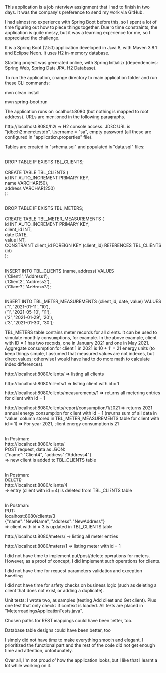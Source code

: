 This application is a job interview assignment that I had to finish in two days.
It was the company's preference to send my work via GitHub.

I had almost no experience with Spring Boot before this, so I spent a lot of time figuring out how to piece things together. Due to time constraints, the application is quite messy, but it was a learning experience for me, so I appreciated the challenge.

It is a Spring Boot (2.5.1) application developed in Java 8, with Maven 3.8.1 and Eclipse Neon. It uses H2 in-memory database.

Starting project was generated online, with Spring Initializr (dependencies: Spring Web, Spring Data JPA, H2 Database).

To run the application, change directory to main application folder and run these CLI commands:

mvn clean install

mvn spring-boot:run

The application runs on localhost:8080 (but nothing is mapped to root address). URLs are mentioned in the following paragraphs.

http://localhost:8080/h2/
=> H2 console access. JDBC URL is "jdbc:h2:mem:testdb". Username = "sa", empty password (all these are configured in "application.properties" file).

Tables are created in "schema.sql" and populated in "data.sql" files:

<br>DROP TABLE IF EXISTS TBL_CLIENTS;
<br><br>CREATE TABLE TBL_CLIENTS (
<br>id INT AUTO_INCREMENT PRIMARY KEY,
<br>name VARCHAR(50),
<br>address VARCHAR(250)
<br>);


<br>DROP TABLE IF EXISTS TBL_METERS;
<br><br>CREATE TABLE TBL_METER_MEASUREMENTS (
<br>  id INT AUTO_INCREMENT PRIMARY KEY,
<br>  client_id INT,
<br>  date DATE,
<br>  value INT,
<br>  CONSTRAINT client_id FOREIGN KEY (client_id) REFERENCES TBL_CLIENTS (id)
<br>);


<br>INSERT INTO TBL_CLIENTS (name, address) VALUES
<br>  ('Client1', 'Address1'),
<br>  ('Client2', 'Address2'),
<br>  ('Client3', 'Address3');
  
<br>INSERT INTO TBL_METER_MEASUREMENTS (client_id, date, value) VALUES
<br>  ('1', '2021-01-11', '10'),
<br>  ('1', '2021-05-10', '11'),
<br>  ('2', '2021-01-29', '20'),
<br>  ('3', '2021-01-30', '30');


TBL_METERS table contains meter records for all clients. It can be used to simulate monthly consumptions, for example. In the above example, client with ID = 1 has two records, one in January 2021 and one in May 2021. Aggregate consumption for client 1 in 2021 is 10 + 11 = 21 energy units (to keep things simple, I assumed that measured values are not indexes, but direct values; otherwise I would have had to do more math to calculate index differences).

http://localhost:8080/clients/
=> listing all clients

http://localhost:8080/clients/1
=> listing client with id = 1

http://localhost:8080/clients/measurements/1
=> returns all metering entries for client with id = 1

http://localhost:8080/clients/report/consumption/1/2021
=> returns 2021 annual energy consumption for client with id = 1
(returns sum of all data in 'value' column stored in TBL_METER_MEASUREMENTS table for client with id = 1)
=> For year 2021, client energy consumption is 21

<br>In Postman:
<br>http://localhost:8080/clients/
<br>POST request, data as JSON:
<br>{"name":"Client4", "address":"Address4"}
<br>=> new client is added to TBL_CLIENTS table

<br>In Postman:
<br>DELETE:
<br>http://localhost:8080/clients/4
<br>=> entry (client with id = 4) is deleted from TBL_CLIENTS table

<br>In Postman:
<br>PUT:
<br>localhost:8080/clients/3
<br>{"name":"NewName", "address":"NewAddress"}
<br>=> client with id = 3 is updated in TBL_CLIENTS table

http://localhost:8080/meters/
=> listing all meter entries

http://localhost:8080/meters/1
=> listing meter with id = 1

I did not have time to implement put/post/delete operations for meters.
However, as a proof of concept, I did implement such operations for clients.

I did not have time for request parameters validation and exception handling.

I did not have time for safety checks on business logic (such as deleting a client that does not exist, or adding a duplicate).

Unit tests: I wrote two, as samples (testing Add client and Get client). Plus one test that only checks if context is loaded.
All tests are placed in "MeterreadingsApplicationTests.java".

Chosen paths for REST mappings could have been better, too.

Database table designs could have been better, too.

I simply did not have time to make everything smooth and elegant. I prioritized the functional part and the rest of the code did not get enough time and attention, unfortunately.

Over all, I'm not proud of how the application looks, but I like that I learnt a lot while working on it.

